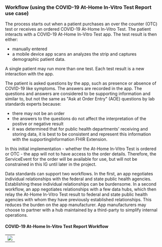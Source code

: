 ### Workflow (using the COVID-19 At-Home In-Vitro Test Report use case)

The process starts out when a patient purchases an over the counter (OTC) test or receives an ordered COVID-19 At-Home In-Vitro Test. The patient interacts with a COVID-19 At-Home In-Vitro Test app. The test result is then either:
* manually entered
* a mobile device app scans an analyzes the strip and captures demographic patient data.

A single patient may run more than one test. Each test result is a new interaction with the app.

The patient is asked questions by the app, such as presence or absence of COVID-19 like symptoms. The answers are recorded in the app. The questions and answers are considered to be supporting information and similar to, but not the same as "Ask at Order Entry" (AOE) questions by lab standards experts because:
* there may not be an order
* the answers to the questions do not affect the interpretation of the postive or negative result
* it was determined that for public health departments' receiving and storing data, it is best to be consistent and represent this information with the supportingInformation FHIR Extension.

In this initial implementation - whether the At-Home In-Vitro Test is ordered or OTC - the app will not to have access to the order details. Therefore, the ServiceEvent for the order will be available for use, but will not be constrained in this IG until later in the project.

Data standards can support two workflows. In the first, an app negotiates individual relationships with the federal and state public health agencies. Establishing these individual relationships can be burdensome. In a second workflow, an app negotiates relationships with a few data hubs, which then relay the At-Home In-Vitro Test result to federal and state public health agencies with whom they have previously established relationships. This reduces the burden on the app manufacturer. App manufacturers may choose to partner with a hub maintained by a third-party to simplify internal operations. 

#### COVID-19 At-Home In-Vitro Test Report Workflow
<table><tr><td><img src="CovidAtHomeworkflow.png" /></td></tr></table>
